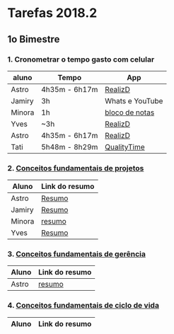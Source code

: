 # Tarefas 2018.2

## 1o Bimestre

### 1. Cronometrar o tempo gasto com celular

| aluno | Tempo | App |
| --- | --- | --- |
| Astro | 4h35m - 6h17m | [RealizD](http://www.realizd.com/) |
| Jamiry |3h | Whats e YouTube |
| Minora | 1h | [bloco de notas](http://bulletjournal.com/) |
| Yves | ~3h | [RealizD](http://www.realizd.com/) |
| Astro | 4h35m - 6h17m | [RealizD](http://www.realizd.com/) |
| Tati | 5h48m - 8h29m | [QualityTime](http://www.qualitytimeapp.com/)|


### 2. [Conceitos fundamentais de projetos](basics/projeto/)

| Aluno | Link do resumo |
| --- | --- |
| Astro | [Resumo](basics/project/resumo-astro) |
| Jamiry | [Resumo](basics/project/resumo-jamiry)|
| Minora | [resumo](basics/project/minora) |
| Yves | [Resumo](basics/project/resumo-yves) |


### 3. [Conceitos fundamentais de gerência](basics/management/)

| Aluno | Link do resumo |
| --- | --- |
| Astro | [resumo](basics/management/resumo-astro) |

### 4. [Conceitos fundamentais de ciclo de vida](basics/life-cycle/)

| Aluno | Link do resumo |
| --- | --- |
